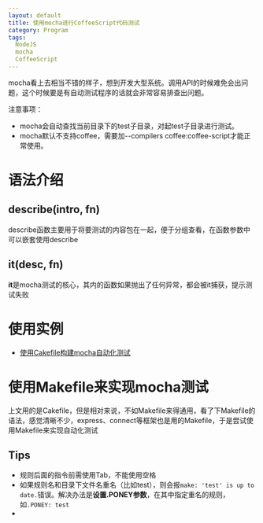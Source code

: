 ```yaml
---
layout: default
title: 使用mocha进行CoffeeScript代码测试
category: Program
tags: 
  NodeJS
  mocha
  CoffeeScript
---
```


mocha看上去相当不错的样子，想到开发大型系统。调用API的时候难免会出问题，这个时候要是有自动测试程序的话就会非常容易排查出问题。

注意事项：

+ mocha会自动查找当前目录下的test子目录，对起test子目录进行测试。
+ mocha默认不支持coffee，需要加--compilers coffee:coffee-script才能正常使用。

# 语法介绍

## describe(intro, fn)
  describe函数主要用于将要测试的内容包在一起，便于分组查看，在函数参数中可以嵌套使用describe
  
## it(desc, fn)
  **it**是mocha测试的核心，其内的函数如果抛出了任何异常，都会被it捕获，提示测试失败
  
# 使用实例

+ [使用Cakefile构建mocha自动化测试](http://www.danneu.com/posts/14-setting-up-mocha-testing-with-coffeescript-node-js-and-a-cakefile/)

# 使用Makefile来实现mocha测试

上文用的是Cakefile，但是相对来说，不如Makefile来得通用，看了下Makefile的语法，感觉清晰不少，express、connect等框架也是用的Makefile，于是尝试使用Makefile来实现自动化测试

## Tips
+ 规则后面的指令前需使用Tab，不能使用空格
+ 如果规则名和目录下文件名重名（比如test），则会报`make: 'test' is up to date.`错误。解决办法是**设置.PONEY参数**，在其中指定重名的规则，如`.PONEY: test`
+ 
